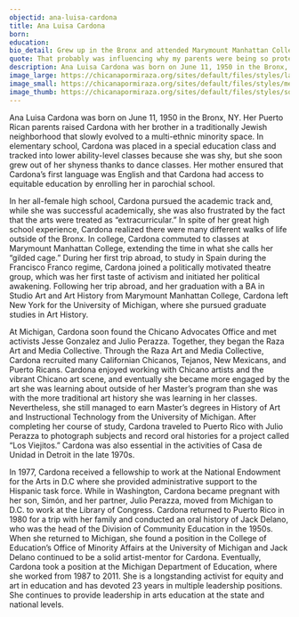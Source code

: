 ```yaml
---
objectid: ana-luisa-cardona
title: Ana Luisa Cardona
born:
education:
bio_detail: Grew up in the Bronx and attended Marymount Manhattan College. <br>Worked for the Michigan Department of Education for 23 years.
quote: That probably was influencing why my parents were being so protective because it was the 60s, and things were changing, and they didn't understand this world, or me, and why I was beginning to do the things I was doing.
description: Ana Luisa Cardona was born on June 11, 1950 in the Bronx, NY. Her Puerto Rican parents raised Cardona with her brother in a traditionally Jewish neighborhood that slowly evolved to a multi-ethnic minority space. In elementary school, Cardona was placed in a special education class and tracked into lower ability-level classes because she was shy, but she soon grew out of her shyness thanks to dance classes. Her mother ensured that Cardona’s first language was English and that Cardona had access to equitable education by enrolling her in parochial school.
image_large: https://chicanapormiraza.org/sites/default/files/styles/large/public/Screen%20Shot%202015-12-08%20at%203.04.37%20PM.png
image_small: https://chicanapormiraza.org/sites/default/files/styles/medium/public/Screen%20Shot%202015-12-08%20at%203.04.37%20PM.png
image_thumb: https://chicanapormiraza.org/sites/default/files/styles/square_thumbnail/public/Screen%20Shot%202015-12-08%20at%203.04.37%20PM.png
---
```


Ana Luisa Cardona was born on June 11, 1950 in the Bronx, NY. Her Puerto Rican parents raised Cardona with her brother in a traditionally Jewish neighborhood that slowly evolved to a multi-ethnic minority space. In elementary school, Cardona was placed in a special education class and tracked into lower ability-level classes because she was shy, but she soon grew out of her shyness thanks to dance classes. Her mother ensured that Cardona’s first language was English and that Cardona had access to equitable education by enrolling her in parochial school.

In her all-female high school, Cardona pursued the academic track and, while she was successful academically, she was also frustrated by the fact that the arts were treated as “extracurricular.” In spite of her great high school experience, Cardona realized there were many different walks of life outside of the Bronx. In college, Cardona commuted to classes at Marymount Manhattan College, extending the time in what she calls her “gilded cage.” During her first trip abroad, to study in Spain during the Francisco Franco regime, Cardona joined a politically motivated theatre group, which was her first taste of activism and initiated her political awakening. Following her trip abroad, and her graduation with a BA in Studio Art and Art History from Marymount Manhattan College, Cardona left New York for the University of Michigan, where she pursued graduate studies in Art History.

At Michigan, Cardona soon found the Chicano Advocates Office and met activists Jesse Gonzalez and Julio Perazza. Together, they began the Raza Art and Media Collective. Through the Raza Art and Media Collective, Cardona recruited many Californian Chicanos, Tejanos, New Mexicans, and Puerto Ricans. Cardona enjoyed working with Chicano artists and the vibrant Chicano art scene, and eventually she became more engaged by the art she was learning about outside of her Master’s program than she was with the more traditional art history she was learning in her classes. Nevertheless, she still managed to earn Master’s degrees in History of Art and Instructional Technology from the University of Michigan. After completing her course of study, Cardona traveled to Puerto Rico with Julio Perazza to photograph subjects and record oral histories for a project called “Los Viejitos.” Cardona was also essential in the activities of Casa de Unidad in Detroit in the late 1970s.

In 1977, Cardona received a fellowship to work at the National Endowment for the Arts in D.C where she provided administrative support to the Hispanic task force. While in Washington, Cardona became pregnant with her son, Simón, and her partner, Julio Perazza, moved from Michigan to D.C. to work at the Library of Congress. Cardona returned to Puerto Rico in 1980 for a trip with her family and conducted an oral history of Jack Delano, who was the head of the Division of Community Education in the 1950s. When she returned to Michigan, she found a position in the College of Education’s Office of Minority Affairs at the University of Michigan and Jack Delano continued to be a solid artist-mentor for Cardona. Eventually, Cardona took a position at the Michigan Department of Education, where she worked from 1987 to 2011. She is a longstanding activist for equity and art in education and has devoted 23 years in multiple leadership positions. She continues to provide leadership in arts education at the state and national levels.

